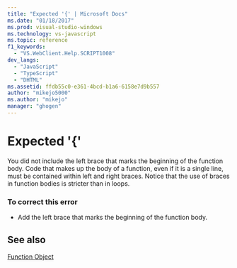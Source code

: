 ```yaml
---
title: "Expected '{' | Microsoft Docs"
ms.date: "01/18/2017"
ms.prod: visual-studio-windows
ms.technology: vs-javascript
ms.topic: reference
f1_keywords: 
  - "VS.WebClient.Help.SCRIPT1008"
dev_langs: 
  - "JavaScript"
  - "TypeScript"
  - "DHTML"
ms.assetid: ffdb55c0-e361-4bcd-b1a6-6158e7d9b557
author: "mikejo5000"
ms.author: "mikejo"
manager: "ghogen"
---
```

# Expected '{'
You did not include the left brace that marks the beginning of the function body. Code that makes up the body of a function, even if it is a single line, must be contained within left and right braces. Notice that the use of braces in function bodies is stricter than in loops.  
  
### To correct this error  
  
- Add the left brace that marks the beginning of the function body.  
  
## See also  
 [Function Object](../../javascript/reference/function-object-javascript.md)
